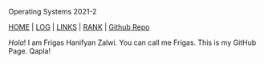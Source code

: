 Operating Systems 2021-2

[HOME](.) | [LOG](TXT/mylog.txt) | [LINKS](LINKS/) | [RANK](TXT/myrank.txt) | [Github Repo](https://github.com/Han-Zalwi/os212)

 _Hola_! I am Frigas Hanifyan Zalwi. You can call me Frigas. This is my GitHub Page. Qapla!
